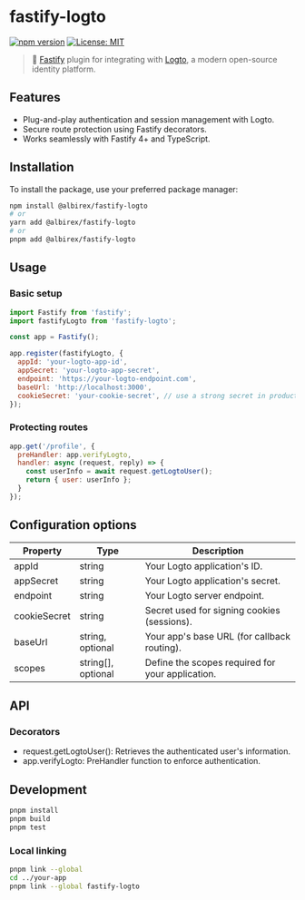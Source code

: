 # fastify-logto

[![npm version](https://img.shields.io/npm/v/@albirex/fastify-logto.svg)](https://www.npmjs.com/package/@albirex/fastify-logto)
[![License: MIT](https://img.shields.io/badge/License-MIT-yellow.svg)](./LICENSE)
<!-- [![CI](https://github.com/albiper/fastify-logto/actions/workflows/ci.yml/badge.svg)](https://github.com/albiper/fastify-logto/actions/workflows/ci.yml) -->

> 🔐 [Fastify](https://fastify.dev/) plugin for integrating with [Logto](https://logto.io), a modern open-source identity platform.

## Features

- Plug-and-play authentication and session management with Logto.
- Secure route protection using Fastify decorators.
- Works seamlessly with Fastify 4+ and TypeScript.

## Installation
To install the package, use your preferred package manager:

```bash
npm install @albirex/fastify-logto
# or
yarn add @albirex/fastify-logto
# or
pnpm add @albirex/fastify-logto
```

## Usage
### Basic setup
```javascript
import Fastify from 'fastify';
import fastifyLogto from 'fastify-logto';

const app = Fastify();

app.register(fastifyLogto, {
  appId: 'your-logto-app-id',
  appSecret: 'your-logto-app-secret',
  endpoint: 'https://your-logto-endpoint.com',
  baseUrl: 'http://localhost:3000',
  cookieSecret: 'your-cookie-secret', // use a strong secret in production
});

```

### Protecting routes
```javascript
app.get('/profile', {
  preHandler: app.verifyLogto,
  handler: async (request, reply) => {
    const userInfo = await request.getLogtoUser();
    return { user: userInfo };
  }
});
```

## Configuration options
| Property     | Type               | Description                                      |
| ------------ | ------------------ | ------------------------------------------------ |
| appId        | string             | Your Logto application's ID.                     |
| appSecret    | string             | Your Logto application's secret.                 |
| endpoint     | string             | Your Logto server endpoint.                      |
| cookieSecret | string             | Secret used for signing cookies (sessions).      |
| baseUrl      | string, optional   | Your app's base URL (for callback routing).      |
| scopes       | string[], optional | Define the scopes required for your application. |

## API
### Decorators
- request.getLogtoUser(): Retrieves the authenticated user's information.
- app.verifyLogto: PreHandler function to enforce authentication.

## Development
```bash
pnpm install
pnpm build
pnpm test
```
### Local linking
```bash
pnpm link --global
cd ../your-app
pnpm link --global fastify-logto
```